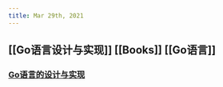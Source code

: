 ```yaml
---
title: Mar 29th, 2021
---
```


## [[Go语言设计与实现]] [[Books]]  [[Go语言]]
### [Go语言的设计与实现](https://draveness.me/golang/)
